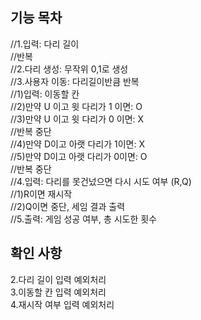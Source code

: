 ## 기능 목차
//1.입력: 다리 길이  
//반복   
//2.다리 생성: 무작위 0,1로 생성  
//3.사용자 이동: 다리길이반큼 반복  
//1)입력: 이동할 칸  
//2)만약 U 이고 윗 다리가 1 이면: O  
//3)만약 U 이고 윗 다리가 0 이면: X  
//반복 중단  
//4)만약 D이고 아랫 다리가 1이면: X  
//5)만약 D이고 아랫 다리가 0이면: O  
//반복 중단  
//4.입력: 다리를 못건넜으면 다시 시도 여부 (R,Q)  
//1)R이면 재시작  
//2)Q이면 중단, 세임 결과 출력  
//5.출력: 게임 성공 여부, 총 시도한 횟수 

## 확인 사항 
2.다리 길이 입력 예외처리  
3.이동할 칸 입력 예외처리  
4.재시작 여부 입력 예외처리  
